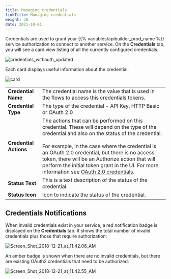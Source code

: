 ```yaml
---
title: Managing credentials
linkTitle: Managing credentials
weight: 30
date: 2021-10-01
---
```


Credentials are used to grant your {{% variables/apibuilder_prod_name %}} service authorization to connect to another service. On the **Credentials** tab, you will see a card view listing of all the currently configured credentials.

![credentials_withauth_updated](/Images/credentials_withauth_updated.png)

Each card displays useful information about the credential.

![card](/Images/card.png)

|     |     |
| --- | --- |
| **Credential Name** | The credential name is the value that is used in the flows to access this credentials tokens. |
| **Credential Type** | The type of the credential - API Key, HTTP Basic or OAuth 2.0 |
| **Credential Actions** | The actions that can be performed on this credential. These will depend on the type of the credential and also on the status of the credential.<br /><br />For example, in the case where the credential is an OAuth 2.0 credential, but there is no access token, there will be an Authorize action that will perform the initial token grant in the UI. For more information see [OAuth 2.0 credentials](/docs/developer_guide/credentials/configuring_credentials/oauth_2.0_credentials/). |
| **Status Text** | This is a text description of the status of the credential. |
| **Status Icon** | Icon to indicate the status of the credential. |

## Credentials Notifications

When invalid credentials exist in your service, a red notification badge is displayed on the **Credentials** tab. It shows the total number of invalid credentials plus those that require authorization:

![Screen_Shot_2018-12-21_at_11.42.06_AM](/Images/screen_shot_2018_12_21_at_11_42_06_am.png)

An amber badge is shown when there are no invalid credentials, but there are existing OAuth2 credentials that need to be authorized:

![Screen_Shot_2018-12-21_at_11.42.55_AM](/Images/screen_shot_2018_12_21_at_11_42_55_am.png)
